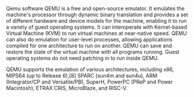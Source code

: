 Qemu software
QEMU is a free and open-source emulator. It emulates the machine's processor through dynamic binary translation and provides a set of different hardware and device models for the machine, enabling it to run a variety of guest operating systems. It can interoperate with Kernel-based Virtual Machine (KVM) to run virtual machines at near-native speed. QEMU can also do emulation for user-level processes, allowing applications compiled for one architecture to run on another.
QEMU can save and restore the state of the virtual machine with all programs running. Guest operating systems do not need patching in to run inside QEMU.

QEMU supports the emulation of various architectures, including x86, MIPS64 (up to Release 6),[8] SPARC (sun4m and sun4u), ARM (Integrator/CP and Versatile/PB), SuperH, PowerPC (PReP and Power Macintosh), ETRAX CRIS, MicroBlaze, and RISC-V.
